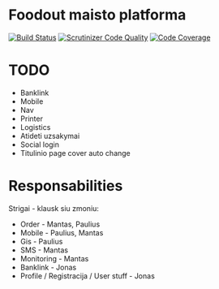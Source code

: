 Foodout maisto platforma
========================

[![Build Status](https://scrutinizer-ci.com/g/Foodout/skanu.lt/badges/build.png?b=master&s=b42b7ca3eb58caf6763fffb2abf9ceead1f8c670)](https://scrutinizer-ci.com/g/Foodout/skanu.lt/build-status/master)
[![Scrutinizer Code Quality](https://scrutinizer-ci.com/g/Foodout/skanu.lt/badges/quality-score.png?b=master&s=c387cf96822ef68c61f42ef841b09b472cbe858f)](https://scrutinizer-ci.com/g/Foodout/skanu.lt/?branch=master)
[![Code Coverage](https://scrutinizer-ci.com/g/Foodout/skanu.lt/badges/coverage.png?b=master&s=fcd37e5dda83fbf418d7deea20dc7e114c2d872e)](https://scrutinizer-ci.com/g/Foodout/skanu.lt/?branch=master)

TODO
========================
* Banklink
* Mobile
* Nav
* Printer
* Logistics
* Atideti uzsakymai
* Social login
* Titulinio page cover auto change

Responsabilities
========================
Strigai - klausk siu zmoniu:
* Order - Mantas, Paulius
* Mobile - Paulius, Mantas
* Gis - Paulius
* SMS - Mantas
* Monitoring - Mantas
* Banklink - Jonas
* Profile / Registracija / User stuff - Jonas
